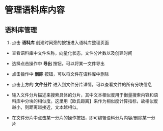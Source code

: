 # 管理语料库内容

## 语料库管理

1. 点击 **语料库** 创建时间旁的按钮进入语料库整理页面

- 查看语料库中文件名称，向量化状态，文件分片数以及创建时间

- 选择点击操作中 **导出** 按钮，可以将某一文件导出

- 点击操作中 **删除** 按钮，可以将文件在语料库中删除

- 点击上方的 **文件分片** 进入到文件分片详情，可以查看文件的所有分块信息

- 输入文件分片描述来搜索具体的分片，其中文本相似度用于衡量搜索内容和语料库中分块的相似度。这里用【欧氏距离】来作为相似度计算指标，故相似度越小，则距离越接近，文本越相似。

- 在文件分片中点击某一分片的操作按钮，即可编辑语料分片内容/删除某一分片




